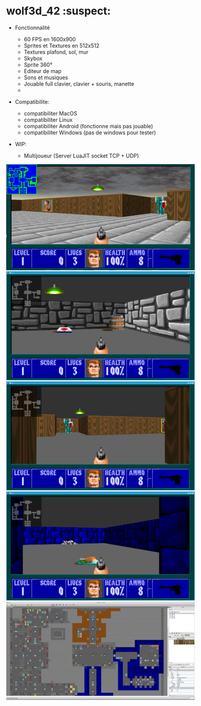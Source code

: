 # wolf3d_42 :suspect:

- Fonctionnalité
  - 60 FPS en 1600x900
  - Sprites et Textures en 512x512
  - Textures plafond, sol, mur
  - Skybox
  - Sprite 360°
  - Editeur de map
  - Sons et musiques
  - Jouable full clavier, clavier + souris, manette
  - 

- Compatibilite:
  - compatibiliter MacOS
  - compatibiliter Linux
  - compatibiliter Android (fonctionne mais pas jouable)
  - compatibiliter Windows (pas de windows pour tester)

- WIP:
  - Multijoueur (Server LuaJIT socket TCP + UDP)

![alt tag](img/Screen%20Shot%202015-02-04%20at%2000.10.09.png)
![alt tag](img/screenshot9.png)
![alt tag](img/screenshot7.png)
![alt tag](img/screenshot8.png)
![alt tag](img/Screen%20Shot%202015-02-04%20at%2000.25.26.png)
